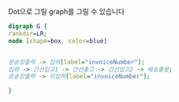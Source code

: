 Dot으로 그릴 graph를 그릴 수 있습니다

```dot
digraph G {
rankdir=LR;
node [shape=box, color=blue]


운송장출력 -> 집하[label="invoiceNumber"];
집하 -> 간선입고1 -> 간선출고 -> 간선입고2 -> 배송출발;
운송장출력 -> 미집하[label="invoiceNumber"];

}
```

